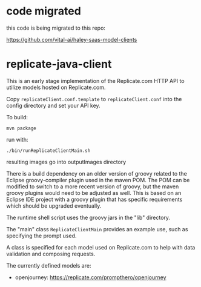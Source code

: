 # code migrated

this code is being migrated to this repo:

https://github.com/vital-ai/haley-saas-model-clients


# replicate-java-client

This is an early stage implementation of the Replicate.com HTTP API to utilize models hosted on Replicate.com.

Copy ```replicateClient.conf.template``` to ```replicateClient.conf``` into the config directory and set your API key.

To build:

```mvn package```

run with:

```./bin/runReplicateClientMain.sh```

resulting images go into outputImages directory

There is a build dependency on an older version of groovy related to the Eclipse groovy-compiler plugin used in the maven POM.  The POM can be modified to switch to a more recent version of groovy, but the maven groovy plugins would need to be adjusted as well.  This is based on an Eclipse IDE project with a groovy plugin that has specific requirements which should be upgraded eventually.

The runtime shell script uses the groovy jars in the "lib" directory.

The "main" class ```ReplicateClientMain``` provides an example use, such as specifying the prompt used.

A class is specified for each model used on Replicate.com to help with data validation and composing requests.

The currently defined models are:
* openjourney: https://replicate.com/prompthero/openjourney

